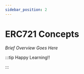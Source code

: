 ```yaml
---
sidebar_position: 2
---
```


# ERC721 Concepts

_Brief Overview Goes Here_

:::tip Happy Learning!!

<QuestButton text="Go To Quest" link="" />

:::
